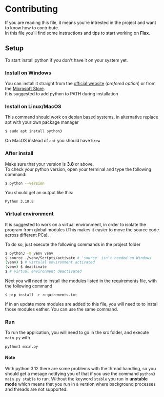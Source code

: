 # Contributing

If you are reading this file, it means you're intrested in the project
and want to know how to contribute.  
In this file you'll find some instructions and tips to start working on **Flux**.

## Setup

To start install python if you don't have it on your system yet.

### Install on Windows

You can install it straight from the [official website](https://https://www.python.org/downloads/) (*prefered option*)
or from the [Microsoft Store](https://apps.microsoft.com/store/search?&publisher=Python%20Software%20Foundation).  
It is suggested to add python to PATH during installation

### Install on Linux/MacOS
This command should work on debian based systems,
in alternative replace apt with your own package manager
```sh
$ sudo apt install python3
```
On MacOS instead of `apt` you should have `brew`

### After install
Make sure that your version is **3.8** or above.  
To check your python version, open your terminal and type the following command:

```sh
$ python --version
```

You should get an output like this:

```
Python 3.10.8
```

### Virtual environment

It is suggested to work on a virtual environment, in order to isolate the program from global modules (This makes it easier to move the source code across different PCs).

To do so, just execute the following commands in the project folder 

```sh
$ python3 -m venv venv
$ source ./venv/Scripts/activate # 'source' isn't needed on Windows
(venv) $ # virtulal environment activated
(venv) $ deactivate
$ # virtual environment deactivated
```

Next you will need to install the modules listed in the requirements file, with the following command

```
$ pip install -r requirements.txt
```

If in an update more modules are added to this file, you will need to to install those modules eather. You can use the same command.

### Run
To run the application, you will need to go in the src folder,
and execute `main.py` with 

```
python3 main.py
```
#### Note
With python 3.12 there are some problems with the thread handling, so you
should get a mesage notifying you of that if you use the command `python3 main.py stable` to run. Without the keyword `stable` you run in **unstable mode** which means that you run in a version where background processes and threads are not supported.


